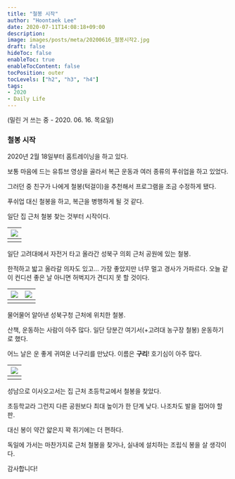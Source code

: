 ```yaml
---
title: "철봉 시작"
author: "Hoontaek Lee"
date: 2020-07-11T14:08:18+09:00
description:
image: images/posts/meta/20200616_철봉시작2.jpg
draft: false
hideToc: false
enableToc: true
enableTocContent: false
tocPosition: outer
tocLevels: ["h2", "h3", "h4"]
tags:
- 2020
- Daily Life
---
```


(밀린 거 쓰는 중 - 2020. 06. 16. 목요일)



### 철봉 시작

2020년 2월 18일부터 홈트레이닝을 하고 있다.

보통 마음에 드는 유튜브 영상을 골라서 복근 운동과 여러 종류의 푸쉬업을 하고 있었다.

그러던 중 친구가 나에게 철봉(턱걸이)을 추천해서 프로그램을 조금 수정하게 됐다.

푸쉬업 대신 철봉을 하고, 복근을 병행하게 될 것 같다.

일단 집 근처 철봉 찾는 것부터 시작이다.

| ![](/en/posts/20200616_철봉시작/20200616_철봉시작1.jpg) |
| :-----------------------------------------------------: |
|                                                         |

일단 고려대에서 자전거 타고 올라간 성북구 의회 근처 공원에 있는 철봉.

한적하고 밟고 올라갈 의자도 있고... 가장 좋았지만 너무 멀고 경사가 가파르다. 오늘 같이 컨디션 좋은 날 아니면 허벅지가 견디지 못 할 것이다.

| ![](/en/posts/20200616_철봉시작/20200616_철봉시작2.jpg) | ![](/en/posts/20200616_철봉시작/20200616_철봉시작3.jpg) |
| :-----------------------------------------------------: | ------------------------------------------------------- |
|                                                         |                                                         |

물어물어 알아낸 성북구청 근처에 위치한 철봉.

산책, 운동하는 사람이 아주 많다. 일단 당분간 여기서(+고려대 농구장 철봉) 운동하기로 했다.

어느 날은 운 좋게 귀여운 너구리를 만났다. 이름은 **구리**! 호기심이 아주 많다.

| ![](/en/posts/20200616_철봉시작/20200616_철봉시작4.jpg) |
| :-----------------------------------------------------: |
|                                                         |

성남으로 이사오고서는 집 근처 초등학교에서 철봉을 찾았다.

초등학교라 그런지 다른 공원보다 최대 높이가 한 단계 낮다. 나조차도 발을 접어야 할 판.

대신 봉이 약간 얇은지 꽉 쥐기에는 더 편하다.



독일에 가서는 마찬가지로 근처 철봉을 찾거나, 실내에 설치하는 조립식 봉을 살 생각이다.



감사합니다!



